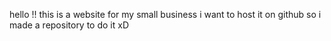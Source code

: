 hello !!
this is a website for my small business i want to host it on github so i made a repository to do it xD
